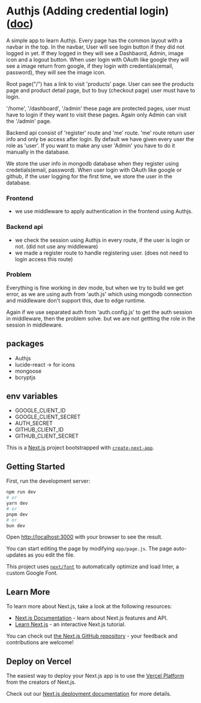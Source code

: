 # Authjs (Adding credential login) ([doc](https://authjs.dev/))

A simple app to learn Authjs. Every page has the common layout with a navbar in the top. In the navbar, User will see login button if they did not logged in yet. If they logged in they will see a Dashbaord, Admin, image icon and a logout button. When user login with OAuth like google they will see a image return from google, if they login with credentials(email, password), they will see the image icon. 

Root page("/") has a link to visit 'products' page. User can see the products page and product detail page, but to buy (checkout page) user must have to login.

'/home', '/dashboard', '/admin' these page are protected pages, user must have to login if they want to visit these pages. Again only Admin can visit the '/admin' page.

Backend api consist of 'register' route and 'me' route. 'me' route return user info and only be access after login. By default we have given every user the role as 'user'. If you want to make any user 'Admin' you have to do it manually in the database.

We store the user info in mongodb database when they register using credetials(email, password). When user login with OAuth like google or github, if the user logging for the first time, we store the user in the database.

### Frontend

- we use middleware to apply authentication in the frontend using Authjs.

### Backend api

- we check the session using Authjs in every route, if the user is login or not. (did not use any middleware)
- we made a register route to handle registering user. (does not need to login access this route)

### Problem
Everything is fine working in dev mode, but when we try to build we get error, as we are using auth from 'auth.js' which using mongodb connection and middleware don't support this, due to edge runtime.

Again if we use separated auth from 'auth.config.js' to get the auth session in middleware, then the problem solve. but we are not gettting the role in the session in middleware.

## packages

- Authjs
- lucide-react -> for icons
- mongoose
- bcryptjs

## env variables

- GOOGLE_CLIENT_ID
- GOOGLE_CLIENT_SECRET
- AUTH_SECRET
- GITHUB_CLIENT_ID
- GITHUB_CLIENT_SECRET

This is a [Next.js](https://nextjs.org/) project bootstrapped with [`create-next-app`](https://github.com/vercel/next.js/tree/canary/packages/create-next-app).

## Getting Started

First, run the development server:

```bash
npm run dev
# or
yarn dev
# or
pnpm dev
# or
bun dev
```

Open [http://localhost:3000](http://localhost:3000) with your browser to see the result.

You can start editing the page by modifying `app/page.js`. The page auto-updates as you edit the file.

This project uses [`next/font`](https://nextjs.org/docs/basic-features/font-optimization) to automatically optimize and load Inter, a custom Google Font.

## Learn More

To learn more about Next.js, take a look at the following resources:

- [Next.js Documentation](https://nextjs.org/docs) - learn about Next.js features and API.
- [Learn Next.js](https://nextjs.org/learn) - an interactive Next.js tutorial.

You can check out [the Next.js GitHub repository](https://github.com/vercel/next.js/) - your feedback and contributions are welcome!

## Deploy on Vercel

The easiest way to deploy your Next.js app is to use the [Vercel Platform](https://vercel.com/new?utm_medium=default-template&filter=next.js&utm_source=create-next-app&utm_campaign=create-next-app-readme) from the creators of Next.js.

Check out our [Next.js deployment documentation](https://nextjs.org/docs/deployment) for more details.

